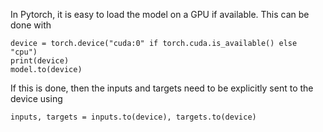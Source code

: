 In Pytorch, it is easy to load the model on a GPU if available. This can be done with
```
device = torch.device("cuda:0" if torch.cuda.is_available() else "cpu")
print(device)
model.to(device)
```
If this is done, then the inputs and targets need to be explicitly sent to the device using
```
inputs, targets = inputs.to(device), targets.to(device)
```
